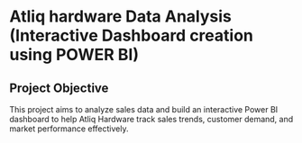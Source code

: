 # Atliq hardware Data Analysis  (Interactive Dashboard creation using POWER BI)

## Project Objective
This project aims to analyze sales data and build an interactive Power BI dashboard to help Atliq Hardware track sales trends, customer demand, and market performance effectively.
